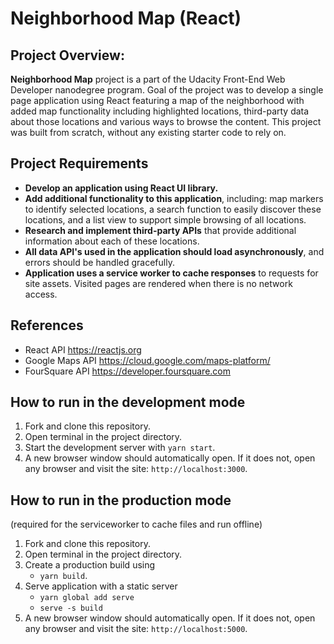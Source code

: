 Neighborhood Map (React)
===============================

## Project Overview:
**Neighborhood Map** project is a part of the Udacity Front-End Web Developer nanodegree program. 
Goal of the project was to develop a single page application using React featuring a map of the neighborhood with added map functionality including highlighted locations, third-party data about those locations and various ways to browse the content.
This project was built from scratch, without any existing starter code to rely on.

## Project Requirements
- **Develop an application using React UI library.**
- **Add additional functionality to this application**, including: map markers to identify selected locations, a search function to easily discover these locations, and a list view to support simple browsing of all locations.
- **Research and implement third-party APIs** that provide additional information about each of these locations.
- **All data API's used in the application should load asynchronously**, and errors should be handled gracefully.
- **Application uses a service worker to cache responses** to requests for site assets. Visited pages are rendered when there is no network access.

## References
- React API https://reactjs.org
- Google Maps API https://cloud.google.com/maps-platform/
- FourSquare API https://developer.foursquare.com

## How to run in the development mode
1. Fork and clone this repository.
2. Open terminal in the project directory.
3. Start the development server with `yarn start`.
4. A new browser window should automatically open. If it does not, open any browser and visit the site: `http://localhost:3000`.

## How to run in the production mode 
(required for the serviceworker to cache files and run offline)
1. Fork and clone this repository.
2. Open terminal in the project directory.
3. Create a production build using 
    - `yarn build`.
3. Serve application with a static server
    -  `yarn global add serve`
    - `serve -s build`
4. A new browser window should automatically open. If it does not, open any browser and visit the site: `http://localhost:5000`.
